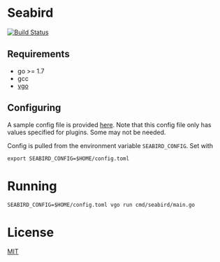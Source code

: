 # Seabird

[![Build Status](https://drone.coded.io/api/badges/belak/go-seabird/status.svg)](https://drone.coded.io/belak/go-seabird)

## Requirements

* go >= 1.7
* gcc
* [vgo](https://golang.org/x/vgo)

## Configuring

A sample config file is provided [here](./_extra/config.sample.toml). Note that
this config file only has values specified for plugins. Some may not be needed.

Config is pulled from the environment variable `SEABIRD_CONFIG`. Set with

```
export SEABIRD_CONFIG=$HOME/config.toml
```

# Running

```
SEABIRD_CONFIG=$HOME/config.toml vgo run cmd/seabird/main.go
```

# License

[MIT](LICENSE)
